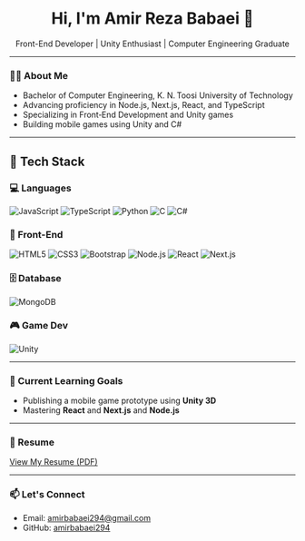 <h1 align="center">Hi, I'm Amir Reza Babaei 👋</h1>

<p align="center">
  Front-End Developer | Unity Enthusiast | Computer Engineering Graduate
</p>

---

### 👨‍💻 About Me

* Bachelor of Computer Engineering, K. N. Toosi University of Technology
* Advancing proficiency in Node.js, Next.js, React, and TypeScript
* Specializing in Front‑End Development and Unity games
* Building mobile games using Unity and C#

---

## 🔧 Tech Stack

### 💻 Languages
<p>
  <img src="https://img.shields.io/badge/JavaScript-F7DF1E?style=for-the-badge&logo=javascript&logoColor=000" alt="JavaScript" />
  <img src="https://img.shields.io/badge/TypeScript-3178C6?style=for-the-badge&logo=typescript&logoColor=fff" alt="TypeScript" />
  <img src="https://img.shields.io/badge/Python-3673A5?style=for-the-badge&logo=python&logoColor=fff" alt="Python" />
  <img src="https://img.shields.io/badge/C-00599C?style=for-the-badge&logo=c&logoColor=fff" alt="C" />
  <img src="https://img.shields.io/badge/C%23-239120?style=for-the-badge&logo=c-sharp&logoColor=fff" alt="C#" />
</p>

### 🎨 Front-End
<p>
  <img src="https://img.shields.io/badge/HTML5-E34F26?style=for-the-badge&logo=html5&logoColor=fff" alt="HTML5" />
  <img src="https://img.shields.io/badge/CSS3-1572B6?style=for-the-badge&logo=css3&logoColor=fff" alt="CSS3" />
  <img src="https://img.shields.io/badge/Bootstrap-7952B3?style=for-the-badge&logo=bootstrap&logoColor=fff" alt="Bootstrap" />
  <img src="https://img.shields.io/badge/Node.js-339933?style=for-the-badge&logo=node.js&logoColor=fff" alt="Node.js" />
  <img src="https://img.shields.io/badge/React-61DAFB?style=for-the-badge&logo=react&logoColor=000" alt="React" />
  <img src="https://img.shields.io/badge/Next.js-000?style=for-the-badge&logo=nextdotjs&logoColor=fff" alt="Next.js" />
</p>

### 🗄 Database
<p>
  <img src="https://img.shields.io/badge/MongoDB-4EA94B?style=for-the-badge&logo=mongodb&logoColor=fff" alt="MongoDB" />
</p>

### 🎮 Game Dev
<p>
  <img src="https://img.shields.io/badge/Unity-000000?style=for-the-badge&logo=unity&logoColor=fff" alt="Unity" />
</p>


---

### 📌 Current Learning Goals

- Publishing a mobile game prototype using **Unity 3D**
- Mastering **React** and **Next.js** and **Node.js**

---

### 📄 Resume

[View My Resume (PDF)](https://raw.githubusercontent.com/amirbabaei294/amirbabaei294/main/CV.pdf)

---

### 📫 Let's Connect

- Email: [amirbabaei294@gmail.com](mailto:amirbabaei294@gmail.com)
- GitHub: [amirbabaei294](https://github.com/amirbabaei294)
